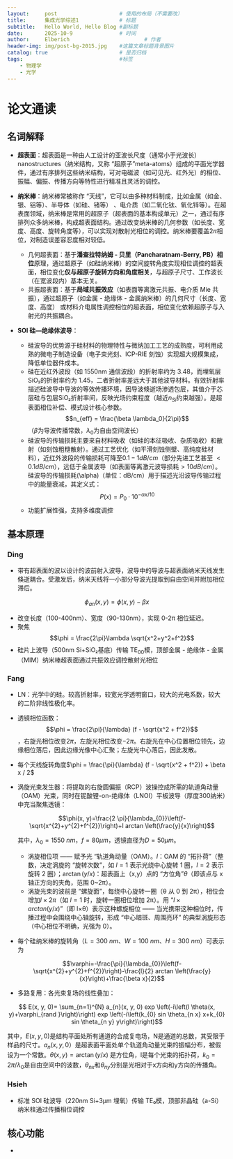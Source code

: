 ```yaml
---
layout:     post   				    # 使用的布局（不需要改）
title:      集成光学综述1				# 标题 
subtitle:   Hello World, Hello Blog #副标题
date:       2025-10-9				# 时间
author:     Elberich 						# 作者
header-img: img/post-bg-2015.jpg 	#这篇文章标题背景图片
catalog: true 						# 是否归档
tags:								#标签
    - 物理学
    - 光学
---
```


# 论文通读
## 名词解释
- **超表面**：超表面是一种由人工设计的亚波长尺度（通常小于光波长） nanostructures（纳米结构，又称 “超原子”meta-atoms）组成的平面光学器件，通过有序排列这些纳米结构，可对电磁波（如可见光、红外光）的相位、振幅、偏振、传播方向等特性进行精准且灵活的调控。
- **纳米棒**：纳米棒常被称作 “天线”，它可以由多种材料制成，比如金属（如金、银、铝等）、半导体（如硅、锗等） 、电介质（如二氧化钛、氧化锌等）。在超表面领域，纳米棒是常用的超原子（超表面的基本构成单元）之一，通过有序排列众多纳米棒，构成超表面结构。通过改变纳米棒的几何参数（如长度、宽度、高度、旋转角度等），可以实现对散射光相位的调控。纳米棒要覆盖$2\pi$相位，对制造误差容忍度相对较低。
  - 几何超表面：基于**潘查拉特纳姆 - 贝里（Pancharatnam-Berry, PB）相位**原理，通过超原子（如硅纳米棒）的空间旋转角度实现相位调控的超表面，相位变化**仅与超原子旋转方向和角度相关**，与超原子尺寸、工作波长（在宽波段内）基本无关。
  - 共振超表面：基于**局域共振效应**（如表面等离激元共振、电介质 Mie 共振），通过超原子（如金属 - 绝缘体 - 金属纳米棒）的几何尺寸（长度、宽度、高度） 或材料介电属性调控相位的超表面，相位变化依赖超原子与入射光的共振耦合。
 
- **SOI 硅—绝缘体波导**：
  - 硅波导的优势源于硅材料的物理特性与微纳加工工艺的成熟度，可利用成熟的微电子制造设备（电子束光刻、ICP-RIE 刻蚀）实现超大规模集成，降低单位器件成本。
  - 硅在近红外波段（如 1550nm 通信波段）的折射率约为 3.48，而埋氧层 SiO₂的折射率约为 1.45，二者折射率差远大于其他波导材料。有效折射率描述硅波导中导波的等效传播环境，因导波倏逝场渗透包层，其值介于芯层硅与包层SiO₂折射率间，反映光场约束程度（越近$n_{Si}$约束越强）。是超表面相位补偿、模式设计核心参数。
  $$n_{eff} = \frac{\beta \lambda_0}{2\pi}$$（$\beta$为导波传播常数，$\lambda_0$为自由空间波长）
  - 硅波导的传输损耗主要来自材料吸收（如硅的本征吸收、杂质吸收）和散射（如刻蚀粗糙散射）。通过工艺优化（如平滑刻蚀侧壁、高纯度硅材料），近红外波段的传输损耗可降至$0.1-1 dB/cm$（部分先进工艺甚至 $<0.1 dB/cm$），远低于金属波导（如表面等离激元波导损耗$> 10 dB/cm$）。硅波导的传输损耗\(\alpha\)（单位：dB/cm）用于描述光沿波导传输过程中的能量衰减，其定义式：  
  $$P(x) = P_0 \cdot 10^{-\alpha x / 10}$$
  - 功能扩展性强，支持多维度调控




## 基本原理
### Ding
- 带有超表面的波以设计的波前射入波导，波导中的导波与超表面纳米天线发生倏逝耦合。受激发后，纳米天线将一小部分导波光提取到自由空间并附加相位滞后。

$$\phi_{an}(x,y) = \phi(x,y) - \beta x$$


- 改变长度（100-400nm）、宽度（90-130nm），实现 0-2π 相位延迟。
- 聚焦$$\phi = \frac{2\pi}\lambda \sqrt{x^2+y^2+f^2}$$
- 硅片上波导（500nm Si+SiO₂基底）传输 TE$_{00}$模，顶部金属 - 绝缘体 - 金属（MIM）纳米棒超表面通过共振效应调控散射光相位
  

### Fang
- LN：光学中的硅。较高折射率，较宽光学透明窗口，较大的光电系数，较大的二阶非线性极化率。
- 透镜相位函数：$$\phi = \frac{2\pi}{\lambda} (f - \sqrt{x^2 + f^2})$$，右旋光相位改变$2 \pi$，左旋光相位改变$-2\pi$。右旋光在中心位置相位领先，边缘相位落后，因此边缘光像中心汇聚；左旋光中心落后，因此发散。
- 每个天线旋转角度$\phi = \frac{\pi}{\lambda} (f - \sqrt{x^2 + f^2}) + \beta x / 2$
- 涡旋光束发生器：将提取的右旋圆偏振（RCP）波操控成所需的轨道角动量（OAM）光束，同时在铌酸锂-on-绝缘体（LNOI）平板波导（厚度300纳米）中充当聚焦透镜：

  $$\phi(x, y)=\frac{2 \pi}{\lambda_{0}}\left(f-\sqrt{x^{2}+y^{2}+f^{2}}\right)+l arctan \left(\frac{y}{x}\right)$$
  
  其中，$\lambda_{0}=1550 ~nm$，$f=80 \mu m$，透镜直径为$D=50 \mu m$。
  - 涡旋相位项 —— 赋予光 “轨道角动量（OAM）。$l$：OAM 的 “拓扑荷”（整数，决定涡旋的 “旋转次数”，如 $l=1$ 表示光绕中心旋转 1 圈，$l=2$ 表示旋转 2 圈）；$\arctan(y/x)$：超表面上（x,y）点的 “方位角”$\theta$（即该点与 x 轴正方向的夹角，范围 0~2π）。
  - 涡旋光束的波前是 “螺旋面”，每绕中心旋转一圈（θ 从 0 到 2π），相位会增加$l×2π$（如 $l=1$ 时，旋转一圈相位增加 2π）。用 “$l\times arctan (y/x)$”（即 l×θ）表示这种螺旋相位 —— 当光携带这种相位时，传播过程中会围绕中心轴旋转，形成 “中心暗斑、周围亮环” 的典型涡旋形态（中心相位不明确，光强为 0）。
- 每个硅纳米棒的旋转角（$L=300 ~nm$、$W=100 ~nm$、$H=300 ~nm$）可表示为

    $$\varphi=-\frac{\pi}{\lambda_{0}}\left(f-\sqrt{x^{2}+y^{2}+f^{2}}\right)-\frac{l}{2} arctan \left(\frac{y}{x}\right)+\frac{\beta x}{2}$$
- 多路复用：各光束复场的线性叠加：

$$ E(x, y, 0)=  \sum_{n=1}^{N} a_{n}(x, y, 0) exp \left(-i\left(l \theta(x, y)+\varphi_{rand }\right)\right) exp \left(-i\left(k_{0} sin \theta_{n x} x+k_{0} sin \theta_{n y} y\right)\right)$$

  其中，$E(x, y, 0)$是结构平面处所有通道的合成复电场，N是通道的总数，其受限于样品的尺寸。$a_{n}(x, y, 0）$是超表面平面处单个轨道角动量光束的振幅分布，被假设为一个常数。$\theta(x, y)=\arctan (y / x)$ 是方位角，l是每个光束的拓扑荷，$k_{0}=2 \pi / \lambda_{0}$是自由空间中的波数，$\theta_{n x}$和$\theta_{n y}$分别是光相对于x方向和y方向的传播角。

### Hsieh
- 标准 SOI 硅波导（220nm Si+3μm 埋氧）传输 TE₀模，顶部非晶硅（a-Si）纳米柱通过传播相位调控



## 核心功能
- 
